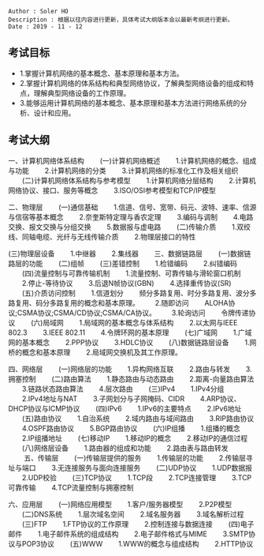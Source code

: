 ```
Author : Soler HO
Description : 根据以往内容进行更新，具体考试大纲版本会以最新考纲进行更新。
Date : 2019 - 11 - 12
```
## 考试目标

 - 1.掌握计算机网络的基本概念、基本原理和基本方法。
 - 2.掌握计算机网络的体系结构和典型网络协议，了解典型网络设备的组成和特点，理解典型网络设备的工作原理。
 - 3.能够运用计算机网络的基本概念、基本原理和基本方法进行网络系统的分析、设计和应用。

## 考试大纲
一、计算机网络体系结构
　　(一)计算机网络概述
　　1.计算机网络的概念、组成与功能
　　2.计算机网络的分类
　　3.计算机网络的标准化工作及相关组织
　　(二)计算机网络体系结构与参考模型
　　1.计算机网络分层结构
　　2.计算机网络协议、接口、服务等概念
　　3.ISO/OSI参考模型和TCP/IP模型

二、物理层
　　(一)通信基础
　　1.信道、信号、宽带、码元、波特、速率、信源与信宿等基本概念
　　2.奈奎斯特定理与香农定理
　　3.编码与调制
　　4.电路交换、报文交换与分组交换
　　5.数据报与虚电路
　　(二)传输介质
　　1.双绞线、同轴电缆、光纤与无线传输介质
　　2.物理层接口的特性

(三)物理层设备
　　1.中继器
　　2.集线器
　　三、数据链路层
　　(一)数据链路层的功能
　　(二)组帧
　　(三)差错控制
　　1.检错编码
　　2.纠错编码
　　(四)流量控制与可靠传输机制
　　1.流量控制、可靠传输与滑轮窗口机制
　　2.停止-等待协议
　　3.后退N帧协议(GBN)
　　4.选择重传协议(SR)
　　(五)介质访问控制
　　1.信道划分
　　频分多路复用、时分多路复用、波分多路复用、码分多路复用的概念和基本原理。
　　2.随即访问
　　ALOHA协议;CSMA协议;CSMA/CD协议;CSMA/CA协议。
　　3.轮询访问
　　令牌传递协议
　　(六)局域网
　　1.局域网的基本概念与体系结构
　　2.以太网与IEEE 802.3
　　3.IEEE 802.11
　　4.令牌环网的基本原理
　　(七)广域网
　　1.广域网的基本概念
　　2.PPP协议
　　3.HDLC协议
　　(八)数据链路层设备
　　1.网桥的概念和基本原理
　　2.局域网交换机及其工作原理。
　　
  
四、网络层
　　(一)网络层的功能
　　1.异构网络互联
　　2.路由与转发
　　3.拥塞控制
　　(二)路由算法
　　1.静态路由与动态路由
　　2.距离-向量路由算法
　　3.链路状态路由算法
　　4.层次路由
　　(三)IPv4
　　1.IPv4分组
　　2.IPv4地址与NAT
　　3.子网划分与子网掩码、CIDR
　　4.ARP协议、DHCP协议与ICMP协议
　　(四)IPv6
　　1.IPv6的主要特点
　　2.IPv6地址
　　(五)路由协议
　　1.自治系统
　　2.域内路由与域间路由
　　3.RIP路由协议
　　4.OSPF路由协议
　　5.BGP路由协议
　　(六)IP组播
　　1.组播的概念
　　2.IP组播地址
　　(七)移动IP
　　1.移动IP的概念
　　2.移动IP的通信过程
　　(八)网络层设备
　　1.路由器的组成和功能
　　2.路由表与路由转发
　　
五、传输层
　　(一)传输层提供的服务
　　1.传输层的功能
　　2.传输层寻址与端口
　　3.无连接服务与面向连接服务
　　(二)UDP协议
　　1.UDP数据报
　　2.UDP校验
　　(三)TCP协议
　　1.TCP段
　　2.TCP连接管理
　　3.TCP可靠传输
　　4.TCP流量控制与拥塞控制

六、应用层
　　(一)网络应用模型
　　1.客户/服务器模型
　　2.P2P模型
　　(二)DNS系统
　　1.层次域名空间
　　2.域名服务器
　　3.域名解析过程
　　(三)FTP
　　1.FTP协议的工作原理
　　2.控制连接与数据连接
　　(四)电子邮件
　　1.电子邮件系统的组成结构
　　2.电子邮件格式与MIME
　　3.SMTP协议与POP3协议
　　(五)WWW
　　1.WWW的概念与组成结构
　　2.HTTP协议
